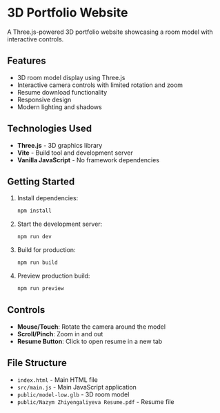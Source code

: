 # 3D Portfolio Website

A Three.js-powered 3D portfolio website showcasing a room model with interactive controls.

## Features

- 3D room model display using Three.js
- Interactive camera controls with limited rotation and zoom
- Resume download functionality
- Responsive design
- Modern lighting and shadows

## Technologies Used

- **Three.js** - 3D graphics library
- **Vite** - Build tool and development server
- **Vanilla JavaScript** - No framework dependencies

## Getting Started

1. Install dependencies:
   ```bash
   npm install
   ```

2. Start the development server:
   ```bash
   npm run dev
   ```

3. Build for production:
   ```bash
   npm run build
   ```

4. Preview production build:
   ```bash
   npm run preview
   ```

## Controls

- **Mouse/Touch**: Rotate the camera around the model
- **Scroll/Pinch**: Zoom in and out
- **Resume Button**: Click to open resume in a new tab

## File Structure

- `index.html` - Main HTML file
- `src/main.js` - Main JavaScript application
- `public/model-low.glb` - 3D room model
- `public/Nazym Zhiyengaliyeva Resume.pdf` - Resume file
